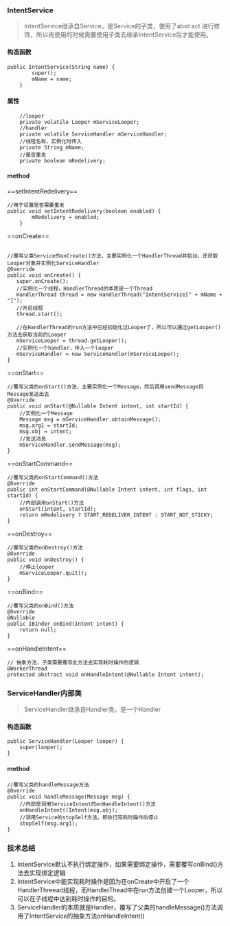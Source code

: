 ### IntentService
> IntentService继承自Service，是Service的子类，使用了abstract 进行修饰，所以再使用的时候需要使用子类去继承IntentService后才能使用。



#### 构造函数

```
public IntentService(String name) {
        super();
        mName = name;
    }
```

#### 属性

```
    //looper
    private volatile Looper mServiceLooper;
    //handler
    private volatile ServiceHandler mServiceHandler;
    //线程名称，实例化时传入
    private String mName;
    //是否重发
    private boolean mRedelivery;
```

#### method

==setIntentRedelivery==
```
//用于设置是否需要重发
public void setIntentRedelivery(boolean enabled) {
        mRedelivery = enabled;
    }
 ```
 
 ==onCreate==
 ```

//覆写父类Service的onCreate()方法，主要实例化一个HandlerThread并启动，还获取Looper对象并实例化ServiceHandler
@Override
public void onCreate() {
    super.onCreate();
    //实例化一个线程，HandlerThread的本质是一个Thread
    HandlerThread thread = new HandlerThread("IntentService[" + mName + "]");
    //开启线程
    thread.start();

    //在HandlerThread的run方法中已经初始化过Looper了，所以可以通过getLooper()方法去获取当前的Looper
    mServiceLooper = thread.getLooper();
    //实例化一个handler，传入一个looper
    mServiceHandler = new ServiceHandler(mServiceLooper);
}

```
==onStart==
```
//覆写父类的onStart()方法，主要实例化一个Message，然后调用sendMessage将Message发送出去
@Override
public void onStart(@Nullable Intent intent, int startId) {
    //实例化一个Message
    Message msg = mServiceHandler.obtainMessage();
    msg.arg1 = startId;
    msg.obj = intent;
    //发送消息
    mServiceHandler.sendMessage(msg);
}
```

==onStartCommand==
```
//覆写父类的onStartCommand()方法
@Override
public int onStartCommand(@Nullable Intent intent, int flags, int startId) {
    //内部调用onStart()方法
    onStart(intent, startId);
    return mRedelivery ? START_REDELIVER_INTENT : START_NOT_STICKY;
}
```

==onDestroy==
```
//覆写父类的onDestroy()方法
@Override
public void onDestroy() {
    //停止looper
    mServiceLooper.quit();
}
```

==onBind==
```
//覆写父类的onBind()方法
@Override
@Nullable
public IBinder onBind(Intent intent) {
    return null;
}
```

==onHandleIntent==
```
// 抽象方法，子类需要覆写此方法去实现耗时操作的逻辑
@WorkerThread
protected abstract void onHandleIntent(@Nullable Intent intent);
```

### ServiceHandler内部类
> ServiceHandler继承自Handler类，是一个Handler

#### 构造函数

```
public ServiceHandler(Looper looper) {
    super(looper);
}
```

#### method

```
//覆写父类的handleMessage方法
@Override
public void handleMessage(Message msg) {
    //内部是调用ServiceIntent的onHandleIntent()方法
    onHandleIntent((Intent)msg.obj);
    //调用Service的stopSelf方法，即执行完耗时操作后停止
    stopSelf(msg.arg1);
}
```

### 技术总结
1. IntentService默认不执行绑定操作，如果需要绑定操作，需要覆写onBind()方法去实现绑定逻辑
2. IntentService中能实现耗时操作是因为在onCreate中开启了一个HandlerThreead线程，而HandlerThead中在run方法创建一个Looper，所以可以在子线程中达到耗时操作的目的。
3. ServiceHandler的本质就是Handler，覆写了父类的handleMessage()方法调用了IntentService的抽象方法onHandleIntent()


